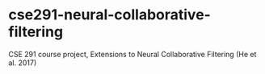 # cse291-neural-collaborative-filtering
CSE 291 course project, Extensions to Neural Collaborative Filtering (He et al. 2017)
